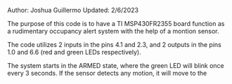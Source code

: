 Author: Joshua Guillermo
Updated: 2/6/2023

The purpose of this code is to have a TI MSP430FR2355 board function as a rudimentary occupancy alert
system with the help of a montion sensor. 

The code utilizes 2 inputs in the pins 4.1 and 2.3, and 2 outputs in the pins 1.0 and 6.6
(red and green LEDs respectively).

The system starts in the ARMED state, where the green LED will blink once every 3 seconds. If the sensor
detects any motion, it will move to the 